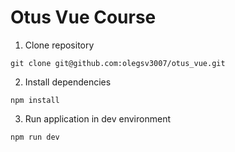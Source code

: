 # Otus Vue Course

1. Clone repository
```shell
git clone git@github.com:olegsv3007/otus_vue.git
```

2. Install dependencies

```shell
npm install
```

3. Run application in dev environment
```shell
npm run dev
```